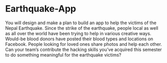 # Earthquake-App
You will design and make a plan to build an app to help the victims of the Nepal Earthquake. Since the strike of the earthquake, people local as well as all over the world have been trying to help in various creative ways. Would-be blood donors have posted their blood types and locations on Facebook. People looking for loved ones share photos and help each other. Can your team’s contribute the hacking skills you’ve acquired this semester to do something meaningful for the earthquake victims?

